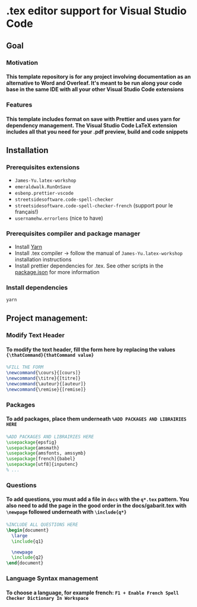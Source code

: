 # .tex editor support for Visual Studio Code

## Goal

### Motivation

#### This template repository is for any project involving documentation as an alternative to Word and Overleaf. It's meant to be run along your code base in the same IDE with all your other Visual Studio Code extensions

### Features

#### This template includes format on save with Prettier and uses yarn for dependency management. The Visual Studio Code LaTeX extension includes all that you need for your .pdf preview, build and code snippets

## Installation

### Prerequisites extensions

- `James-Yu.latex-workshop`
- `emeraldwalk.RunOnSave`
- `esbenp.prettier-vscode`
- `streetsidesoftware.code-spell-checker`
- `streetsidesoftware.code-spell-checker-french` (support pour le français!)
- `usernamehw.errorlens` (nice to have)

### Prerequisites compiler and package manager

- Install [Yarn](https://yarnpkg.com/getting-started/install)
- Install .tex compiler -> follow the manual of `James-Yu.latex-workshop` installation instructions
- Install prettier dependencies for .tex. See other scripts in the [package.json](package.json) for more information

### Install dependencies

```bash
yarn
```

## Project management:

### Modify Text Header

#### To modify the text header, fill the form here by replacing the values `{\thatCommand}{thatCommand value}`

```tex
%FILL THE FORM
\newcommand{\cours}{[cours]}
\newcommand{\titre}{[titre]}
\newcommand{\auteur}{[auteur]}
\newcommand{\remise}{[remise]}
```

### Packages

#### To add packages, place them underneath `%ADD PACKAGES AND LIBRAIRIES HERE`

```tex
%ADD PACKAGES AND LIBRAIRIES HERE
\usepackage{epsfig}
\usepackage{amsmath}
\usepackage{amsfonts, amssymb}
\usepackage[french]{babel}
\usepackage[utf8]{inputenc}
% ...
```

### Questions

#### To add questions, you must add a file in `docs` with the `q*.tex` pattern. You also need to add the page in the good order in the docs/gabarit.tex with `\newpage` followed underneath with `\include{q*}`

```tex
%INCLUDE ALL QUESTIONS HERE
\begin{document}
  \large
  \include{q1}

  \newpage
  \include{q2}
\end{document}
```

### Language Syntax management

#### To choose a language, for example french: `F1 + Enable French Spell Checker Dictionary In Workspace`

